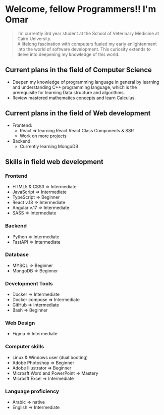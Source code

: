 # Welcome, fellow Programmers!! I'm Omar
> I’m currently 3rd year student at the School of Veterinary Medicine at Cairo University. <br>
> A lifelong fascination with computers fueled my early enlightenment into the world of software development. This curiosity extends to delve into deepening my knowledge of this world. 

## Current plans in the field of Computer Science
- Deepen my knowledge of programming language in general by learning and understanding C++ programming language, which is the prerequisite for learning Data structure and algorithms.
- Review mastered mathematics concepts and learn Calculus.

## Current plans in the field of Web development
- Frontend:
	- React => learning React React Class Components & SSR
 	- Work on more projects
- Backend:
	- Currently learning MongoDB

## Skills in field web development
### Frontend
- HTML5 & CSS3 			=> Intermediate
- JavaScript 			=> Intermediate
- TypeScript 			=> Beginner
- React v.18			=> Intermediate
- Angular v.17 			=> Intermediate
- SASS				=> Intermediate
### Backend
- Python			=> Intermediate
- FastAPI			=> Intermediate
### Database
- MYSQL 			=> Beginner
- MongoDB			=> Beginner
### Development Tools
- Docker 			=> Intermediate
- Docker compose 	=> Intermediate
- GitHub 			=> Intermediate
- Bash				=> Beginner
### Web Design
- Figma 			=> Intermediate

### Computer skills
- Linux & Windows user (dual booting)
- Adobe Photoshop 						=> Beginner
- Adobe Illustrator 					=> Beginner
- Microsft Word and PowerPoint 			=> Mastery
- Microsft Excel 						=> Intermediate 

### Language proficiency
- Arabic 	=> native
- English 	=> Intermediate

<!--
**Omar-Ibrahim-0I/Omar-Ibrahim-0I** is a ✨ _special_ ✨ repository because its `README.md` (this file) appears on your GitHub profile.

Here are some ideas to get you started:

- 🔭 I’m currently working on ...
- 🌱 I’m currently learning ...
- 👯 I’m looking to collaborate on ...
- 🤔 I’m looking for help with ...
- 💬 Ask me about ...
- 📫 How to reach me: ...
- 😄 Pronouns: ...
- ⚡ Fun fact: ...
-->

